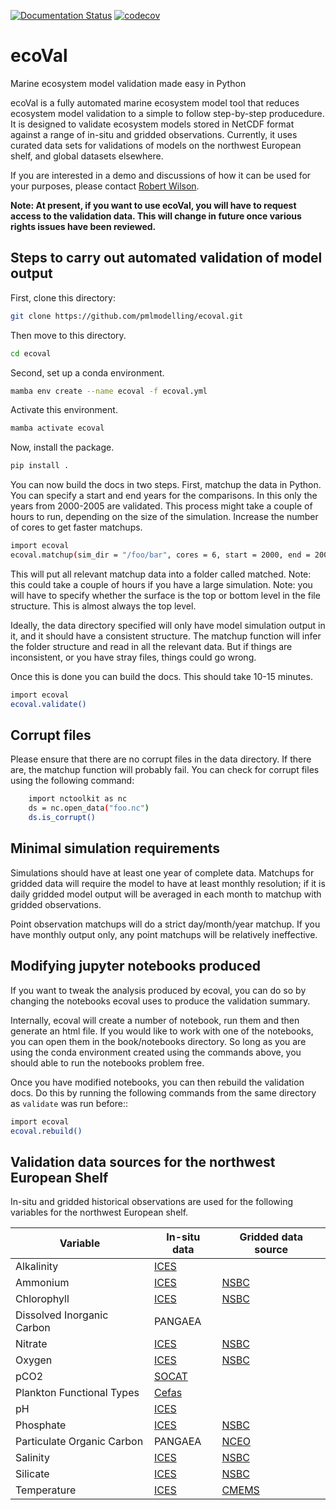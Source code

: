 [![Documentation Status](https://readthedocs.org/projects/ecoval-pml/badge/?version=latest)](https://ecoval-pml.readthedocs.io/en/latest/?badge=latest)
[![codecov](https://codecov.io/gh/pmlmodelling/ecoval/branch/main/graph/badge.svg)](https://codecov.io/gh/pmlmodelling/ecoval)
# ecoVal
Marine ecosystem model validation made easy in Python

ecoVal is a fully automated marine ecosystem model tool that reduces ecosystem model validation to a simple to follow step-by-step producedure. It is designed to validate ecosystem models stored in NetCDF format against a range of in-situ and gridded observations. Currently, it uses curated data sets for validations of models on the northwest European shelf, and global datasets elsewhere. 

If you are interested in a demo and discussions of how it can be used for your purposes, please contact [Robert Wilson](mailto:rwi@pml.ac.uk).


**Note: At present, if you want to use ecoVal, you will have to request access to the validation data. This will change in future once various rights issues have been reviewed.**


## Steps to carry out automated validation of model output 


First, clone this directory:

```sh
git clone https://github.com/pmlmodelling/ecoval.git
```

Then move to this directory.

```sh
cd ecoval
```


Second, set up a conda environment.

```sh
mamba env create --name ecoval -f ecoval.yml
```

Activate this environment. 

```sh
mamba activate ecoval 
```


Now, install the package.

```sh
pip install .

```


You can now build the docs in two steps. First, matchup the data in Python. You can specify a start and end years for the comparisons. In this only the years from 2000-2005 are validated. This process might take a couple of hours to run, depending on the size of the simulation. Increase the number of cores to get faster matchups.


```sh
import ecoval
ecoval.matchup(sim_dir = "/foo/bar", cores = 6, start = 2000, end = 2005, surface_level = "top")

```
This will put all relevant matchup data into a folder called matched. Note: this could take a couple of hours if you have a large simulation. Note: you will have to specify whether the surface is the top or bottom level in the file structure. This is almost always the top level.

Ideally, the data directory specified will only have model simulation output in it, and it should have a consistent structure. The matchup function will infer the folder structure and read in all the relevant data. But if things are inconsistent, or you have stray files, things could go wrong.

Once this is done you can build the docs. This should take 10-15 minutes.


```sh
import ecoval
ecoval.validate()
```

## Corrupt files

Please ensure that there are no corrupt files in the data directory. If there are, the matchup function will probably fail. You can check for corrupt files using the following command:

```sh
    import nctoolkit as nc
    ds = nc.open_data("foo.nc")
    ds.is_corrupt()
```


## Minimal simulation requirements

Simulations should have at least one year of complete data. Matchups for gridded data will require the model to have at least monthly resolution; if it is daily gridded model output will be averaged in each month to matchup with gridded observations. 

Point observation matchups will do a strict day/month/year matchup. If you have monthly output only, any point matchups will be relatively ineffective.


## Modifying jupyter notebooks produced

If you want to tweak the analysis produced by ecoval, you can do so by changing the notebooks ecoval uses to produce the validation summary.

Internally, ecoval will create a number of notebook, run them and then generate an html file. If you would like to work with one of the notebooks, you can open them in the book/notebooks directory. So long as you are using the conda environment created using the commands above, you should able to run the notebooks problem free. 

Once you have modified notebooks, you can then rebuild the validation docs. Do this by running the following commands from the same directory as `validate` was run before::



```sh
import ecoval
ecoval.rebuild()
```

## Validation data sources for the northwest European Shelf

In-situ  and gridded historical observations are used for the following variables for the northwest European shelf.

| Variable | In-situ data | Gridded data source |
| --- | --- | --- | 
| Alkalinity | [ICES](https://www.ices.dk/data/data-portals/Pages/ocean.aspx) | |
| Ammonium | [ICES](https://www.ices.dk/data/data-portals/Pages/ocean.aspx) | [NSBC](https://www.cen.uni-hamburg.de/en/icdc/data/ocean/nsbc.html) |
| Chlorophyll | [ICES](https://www.ices.dk/data/data-portals/Pages/ocean.aspx) | [NSBC](https://www.cen.uni-hamburg.de/en/icdc/data/ocean/nsbc.html) |
| Dissolved Inorganic Carbon | PANGAEA | |
| Nitrate | [ICES](https://www.ices.dk/data/data-portals/Pages/ocean.aspx) | [NSBC](https://www.cen.uni-hamburg.de/en/icdc/data/ocean/nsbc.html) |
| Oxygen | [ICES](https://www.ices.dk/data/data-portals/Pages/ocean.aspx) |[NSBC](https://www.cen.uni-hamburg.de/en/icdc/data/ocean/nsbc.html) |
| pCO2 | [SOCAT]( https://www.socat.info/) | |
| Plankton Functional Types | [Cefas](https://www.cefas.co.uk/data-and-publications/dois/north-sea-phytoplankton-pigments-2010-to-2011/) |  |
| pH | [ICES](https://www.ices.dk/data/data-portals/Pages/ocean.aspx) | |
| Phosphate | [ICES](https://www.ices.dk/data/data-portals/Pages/ocean.aspx) | [NSBC](https://www.cen.uni-hamburg.de/en/icdc/data/ocean/nsbc.html) |
| Particulate Organic Carbon | PANGAEA | [NCEO](https://catalogue.ceda.ac.uk/uuid/480394782006415897d7715dd3f5ceda) |
| Salinity | [ICES](https://www.ices.dk/data/data-portals/Pages/ocean.aspx) | [NSBC](https://www.cen.uni-hamburg.de/en/icdc/data/ocean/nsbc.html) |
| Silicate | [ICES](https://www.ices.dk/data/data-portals/Pages/ocean.aspx)| [NSBC](https://www.cen.uni-hamburg.de/en/icdc/data/ocean/nsbc.html) |
| Temperature | [ICES](https://www.ices.dk/data/data-portals/Pages/ocean.aspx) | [CMEMS](https://data.marine.copernicus.eu/product/SST_GLO_SST_L4_REP_OBSERVATIONS_010_011/description) |










